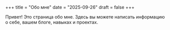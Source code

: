 +++
title = "Обо мне"
date = "2025-09-26"
draft = false
+++

Привет! Это страница обо мне. Здесь вы можете написать информацию о себе, вашем блоге, навыках и проектах.
